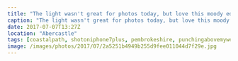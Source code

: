 ```yaml
---
title: "The light wasn't great for photos today, but love this moody edit of my beautiful girl. Love adventuring together."
caption: "The light wasn't great for photos today, but love this moody edit of my beautiful girl. Love adventuring together."
date: 2017-07-07T13:27Z
location: "Abercastle"
tags: [coastalpath, shotoniphone7plus, pembrokeshire, punchingabovemyweight]
image: /images/photos/2017/07/2a5251b4949b255d9fee011044d7f29e.jpg
---
```


